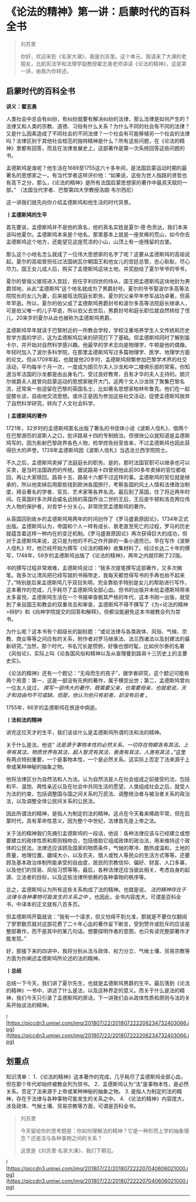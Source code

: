 # 《论法的精神》第一讲：启蒙时代的百科全书

> 刘苏里
> 
> 你好，欢迎来到《名家大课》，我是刘苏里。这个单元，我请来了大课的老朋友，北航宪法学和法理学副教授翟志勇老师讲读《论法的精神》，这是第一讲，由我为你转述。

## 启蒙时代的百科全书

 **讲义：翟志勇**

人类社会中总会有纠纷，有纠纷就要有解决纠纷的法律，那么法律是如何产生的？法律又和人类的宗教、道德、习俗有什么关系？为什么不同的社会有不同的法律？又是什么因素造成了不同社会的不同法律？一个社会有可能移植另一个社会的法律吗？法律区别于其他社会规范的独特精神是什么？所有这些问题，在《论法的精神》里都有回答，而且在法律发展史上，这部著作是第一次系统回答这些问题的书。

孟德斯鸠是谁呢？他生活在1689至1755这六十多年间，是法国启蒙运动时期的最著名的思想家之一。有当代学者这样评价他：“如果说，这些为世人指路的贤哲也有高下之分，那么，《论法的精神》是所有法国启蒙思想家的著作中最具天赋的一部。” （法国当代学者、巴黎第四大学教授洛朗·韦尔西尼）

这一讲我们就先向你介绍孟德斯鸠和他生活的时代背景。

 **丨孟德斯鸠的生平**

首先要说，孟德斯鸠并不是他的真名，他的真名实姓是夏尔·德·色贡达，我们本来该叫他夏尔。孟德斯鸠本来是个地名，那里基本上就是一座贫瘠的荒山，如今你去孟德斯鸠这个地方，还能望见这座荒凉的小山，山顶上有一座残留的古堡。

那么这个小地名怎么就成了一位伟大思想家的名字了呢？这要从孟德斯鸠的高祖说起。夏尔的高祖曾担任过法国纳瓦尔朝国王和他女儿的宫廷总管，忠心耿耿，尽心尽力。国王女儿成人后，购买了孟德斯鸠这块土地，并奖励给了夏尔爷爷的爷爷。

夏尔的曾祖父接班进入宫廷，担任亨利四世的侍从，国王把孟德斯鸠这块地封为男爵领地，从此“孟德斯鸠”这个地名就成为了男爵封号。夏尔的爷爷娶波尔多高等法院院长的女儿为妻，后来接班法院庭长职务。夏尔的父亲早年参军战功卓著，但英年早逝。所以，夏尔的伯父成了孟德斯鸠男爵封号和波尔多高等法院庭长继承人，可是伯父唯一的儿子早逝，所以伯父去世后，男爵封号和庭长职位就自然转给了侄儿，20来岁的夏尔从此也被称为孟德斯鸠男爵。

孟德斯鸠早年就读于巴黎附近的一所教会学校，学校注重培养学生人文传统和历史哲学方面的学识，这为孟德斯鸠后来的研究打下了基础。但孟德斯鸠同时了解到笛卡尔，并开始对自然科学感兴趣。他最早的学术志向是物理学，牛顿是他的偶像。年轻时加入了波尔多科学院，在那里孟德斯鸠写过多篇物理学、医学、地理学方面的论文。但从1709年起，也就是他20岁时，孟德斯鸠频繁参加巴黎学术界的社交活动，平均每半个月一次，一度成为朗贝尔夫人沙龙和中二楼俱乐部的常客。你知道当年法国的沙龙都是由出身名门，受过良好教育，且有才华的夫人主持的。朗贝尔侯爵夫人就曾向启蒙运动的思想家敞开大门。这两个文人沙龙除了聚集巴黎名流，还常来一些逗留在巴黎的英国名士，比如著名思想家柏林布鲁克。他们在一起促膝长谈，自由地交流思想。或许正是因为参加这些社交活动，促使孟德斯鸠放弃了自然科学研究，转向了人文社会科学。

 **丨孟德斯鸠的著作**

1721年，32岁时的孟德斯鸠匿名出版了著名的书信体小说《波斯人信札》，借两个在巴黎游历的波斯人之口，批评路易十四的专制统治。但很快公众就知道是孟德斯鸠写的，因为影射巴黎政界各色人物，检举控告纷至沓来，不过孟德斯鸠也因此获得巨大的声誉。1728年孟德斯鸠因《波斯人信札》当选法兰西学院院士。

不久之后，孟德斯鸠卖掉了法庭庭长的职务。是的，那时法国官职可以继承也可以买卖，是当时法国政府的传统。据说路易十四曾把他此前90多年卖掉的官位都收回，再让大家赎回。路易十五、路易十六都干过这样的事。孟德斯鸠的官位就是继承的，所以他卖掉后用那些钱到欧洲各国旅行，考察各国的风土人情和法律政治制度，拜会著名的学者、官员、艺术家等各界名流。最后到了英国，住了将近两年时间。在英国时多次拜会威名远扬的英国乔治二世的王后，王后是牛顿和洛克两位伟大人物的保护者，对哲学十分关心，非常欣赏孟德斯鸠的著作。

从英国回到故乡的孟德斯鸠用两年的时间创作了《罗马盛衰原因论》，1734年正式出版。孟德斯鸠认为，帝国和个人一样有成长、衰老直至死亡的过程，罗马的历史就蕴含着这样一种内在的变迁机制。《罗马盛衰原因论》再次获得巨大的成功，但对于孟德斯鸠来说，这只是为他的不朽之作开辟的一条小道而已。早在写作《波斯人信札》时，他已经开始为撰写《论法的精神》收集材料了。经过长达二十年的撰写，1748年，59岁的孟德斯鸠出版了《论法的精神》，两年之内就印刷了22版。

书的撰写过程非常艰难，孟德斯鸠说过：“我多次提笔撰写这部著作，又多次搁笔。我多次让清风把已经写就的书稿带走，我每天都觉得写书的手再也抬不起来了。”特别是后来孟德斯鸠几乎双目失明，完全靠助手特别是女儿的帮助进行写作，这本著作的完成，几乎耗尽了孟德斯鸠全部心血。但书的出版并未给孟德斯鸠带来太多喜悦，孟德斯鸠生活在一个书报审查极其严格的年代，这本书刚一出版，就受到了来自国王和教会的双重攻击和审查，孟德斯鸠不得不撰写了《为<论法的精神>辩护》和《向神学院提交的回答和解释》，但都没能避免这本书被教会列为禁书。

为什么呢？这本书有个超级长的副标题：“或论法律与各类政体、风俗、气候、宗教、商业等等之间应有的关系，附作者对罗马继承法、法兰西诸法以及封建法的最新研究。”当然，那个时代，书名冗长是惯例，好像也很时髦，比如伏尔泰的名著《风俗论》，实际上叫《论各国风俗和精神以及从查理曼到路易十三历史上的主要史实》。

《论法的精神》还有一个题记：“无母而生的孩子”，据学者研究，这个题记可能有两个用意：第一，这是一部没有先例的著作，属于横空出世；第二，孟德斯鸠曾向一位友人说过， *撰写一部伟大的著作，既需要父亲，也需要母亲，也就是说，天才和自由均不可或缺。但是，他认为他只有前者，却没有后者* 。

1755年，66岁的孟德斯鸠在旅途中病逝。

 **丨法和法的精神**

讲完这位天才的生平，我们谈谈什么是孟德斯鸠所谓的法和法的精神。

关于什么是法，他说“ *法是源于事物本性的必然关系。一切存在物都各有其法。上帝有其法，物质世界有其法，超人智灵有其法，兽类有其法，人类有其法* 。”这里有两点特别重要，一个是事物本性，一个是必然关系。这实际上否定了法来源于上帝或某种神秘的抽象之物。

他将法律区分为自然法和人为法。认为自然法是人在社会组成之前接受的法，包括和平、温饱、两性亲近以及在社会中共同生活的愿望。人类组成社会之后，就受人为法的约束，包括调整国与国之间关系的万民法、调整统治者与被治者关系的政治法，以及调整全体公民间关系的公民法。

因此所谓法的精神，是指人为制定的法的精神。这点在今天看来稀疏平常，但在启蒙时代，具有革命性意义，因为整个中世纪，法律首先是上帝之法。

关于法的精神我们先摘引孟德斯鸠的一段话，他说：各种法律应该与已经建立或想要建立的政体性质和原则相吻合，包括借助它组成政体的政治法，用来维持这个政体的公民法。法律还应该顾及国家的物质条件，气候的寒冷、酷热或温和，土地的质量，地理位置，疆域大小，以及农夫、猎人或牧人等民众的生活方式等等。还要顾及基本政治体制所能承受的自由度，居民的宗教信仰、偏好、财富、人口多寡，以及他们的贸易、风俗习惯等等。最后，各种法律还应当彼此相关，考虑自身的起源、立法者的目标，以及这些法律所依赖的各种事物的秩序等。

总之，孟德斯鸠认为所有这些关系构成了法的精神。也就是说， *法的精神存在于法律与各种事物可能发生的关系之中* 。也因此，全书内容庞大，可谓是百科全书，中译本的正文就有八百多页。

但孟德斯鸠开篇就说：“我有一个请求，但又怕得不到允准，那就是不要仅仅翻阅了寥寥数页就对这部花费了二十年心血的著作妄下断言，受到赞许或贬斥的应该是整部著作，而不是其中的某几句话。想要探明作者的意图，也只有读完整部著作才能发现。”

好，那接下来的四讲中，我将分别从法与政体、权力分立、气候土壤、贸易宗教等方面为你阐述孟德斯鸠所论述的法的精神。

 **丨总结**

总结一下今天，我们讲了夏尔先生，也就是孟德斯鸠男爵的生平。最后落到《论法的精神》一书中，讲述了什么是法，以及这种界定的意义。而关于什么是法的精神，我们今天只引录了孟德斯鸠的原话，下一讲我们会从政体性质和原则与法的关系开始谈法的精神。

![https://piccdn3.umiwi.com/img/201807/22/201807222206234732403066.jpg](https://piccdn3.umiwi.com/img/201807/22/201807222206234732403066.jpg)

## 划重点

知识清单：
1．《论法的精神》这本著作的完成，几乎耗尽了孟德斯鸠全部心血，但在那个年代却始终被教会列为禁书。
2．孟德斯鸠认为“法”是事物本性，是必然关系。否定了法来源于上帝或某种神秘的抽象之物。
3. 是指人为制定的法的精神，存在于法律与各种事物可能发生的关系之中。
4. 《论法的精神》内容庞大，涉及政体、气候土壤、贸易宗教等方面，可谓是百科全书。

> 刘苏里
> 
> 今天留给你的思考题是：你如何理解法的精神？它是一种形而上学的抽象理念？还是法与各种事物之间的关系？
> 
> 这里是《刘苏里·名家大课》，我们下期见。

![https://piccdn3.umiwi.com/img/201807/22/201807222207040606021000.jpg](https://piccdn3.umiwi.com/img/201807/22/201807222207040606021000.jpg)

---

